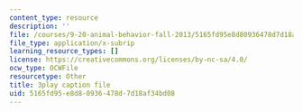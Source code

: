```yaml
---
content_type: resource
description: ''
file: /courses/9-20-animal-behavior-fall-2013/5165fd95e8d80936478d7d18af34bd08_472239.srt
file_type: application/x-subrip
learning_resource_types: []
license: https://creativecommons.org/licenses/by-nc-sa/4.0/
ocw_type: OCWFile
resourcetype: Other
title: 3play caption file
uid: 5165fd95-e8d8-0936-478d-7d18af34bd08
---
```

